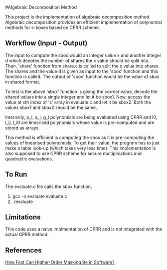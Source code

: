 #Algebraic Decomposition Method

This project is the implementation of algebraic decomposition method. Algebraic decomposition provides an efficient implementation of polynomial methods for s-boxes based on CPRR scheme. 

## Workflow (Input - Output)

The input to compute the sbox would an integer value x and another integer d which denotes the number of shares the x value should be split into. Then, 'share' function from share.c is called to split the x value into shares. The shares and the value d is given as input to the 'sbox' function and this function is called. The output of 'sbox' function would be the value of sbox in shared format. 

To test is the above 'sbox' function is giving the correct value, decode the shared values into a single integer and let it be sbox1. Now, access the value at xth index of 's' array in evaluate.c and let it be sbox2. Both the values sbox1 and sbox2 should be the same.

Internally, p_i, q_i, g_i polynomials are being evaluated using CPRR and l0, l_ij, l_i0 are linearised polynomials whose value is pre-computed and are stored as arrays. 

This method is efficient is computing the sbox as it is pre-computing the values of linearised polynomials. To get their value, the program has to just make a table look-up (which takes very less time). This implementation is also supposed to use CPRR scheme for secure multiplications and quadractic evaluations. 

## To Run

The evaluate.c file calls the sbox function. 
1. gcc -o evaluate evaluate.c
2. ./evaluate 


## Limitations

This code uses a naive implmentation of CPRR and is not integrated with the actual CPRR method.

## References

[How Fast Can Higher-Order Masking Be in Software?](https://eprint.iacr.org/2016/264.pdf)

